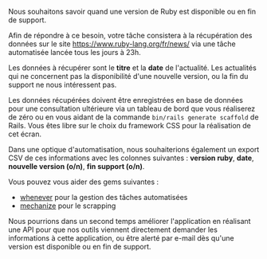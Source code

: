 Nous souhaitons savoir quand une version de Ruby est disponible ou en fin de support.

Afin de répondre à ce besoin, votre tâche consistera à la récupération des données
sur le site https://www.ruby-lang.org/fr/news/ via une tâche automatisée lancée
tous les jours à 23h.

Les données à récupérer sont le **titre** et la **date** de l'actualité. Les actualités qui ne concernent
pas la disponibilité d'une nouvelle version, ou la fin du support ne nous intéressent pas.

Les données récupérées doivent être enregistrées en base de données pour une consultation ultérieure via
un tableau de bord que vous réaliserez de zéro ou en vous aidant de la commande `bin/rails generate scaffold`
de Rails. Vous êtes libre sur le choix du framework CSS pour la réalisation de cet écran.

Dans une optique d'automatisation, nous souhaiterions également un export CSV de ces informations
avec les colonnes suivantes : **version ruby**, **date**, **nouvelle version (o/n)**, **fin support (o/n)**.

Vous pouvez vous aider des gems suivantes :
- [whenever](https://github.com/javan/whenever) pour la gestion des tâches automatisées
- [mechanize](https://github.com/sparklemotion/mechanize) pour le scrapping

Nous pourrions dans un second temps améliorer l'application en réalisant une API pour que nos outils viennent
directement demander les informations à cette application, ou être alerté par e-mail dès qu'une version
est disponible ou en fin de support.

